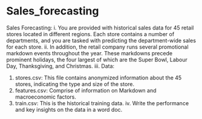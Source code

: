 # Sales_forecasting
Sales Forecasting:
i. You are provided with historical sales data for 45 retail stores located in different regions. Each store contains a number of departments, and you are tasked with predicting the department-wide sales for each store.
ii. In addition, the retail company runs several promotional markdown events throughout the year. These markdowns precede prominent holidays, the four largest of which are the Super Bowl, Labour Day, Thanksgiving, and Christmas. 
iii. Data:
1. stores.csv: This file contains anonymized information about the 45 stores, indicating the type and size of the store. 
2. features.csv: Comprise of information on Markdown and macroeconomic factors.
3. train.csv: This is the historical training data.
iv. Write the performance and key insights on the data in a word doc.
